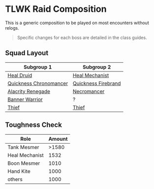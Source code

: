 # TLWK Raid Composition

This is a generic composition
to be played on most encounters
without relogs.

> Specific changes for each boss
are detailed in the class guides.

## Squad Layout

| Subgroup 1                                 | Subgroup 2                                 |
| ------------------------------------------ | ------------------------------------------ |
| [Heal Druid](/roles/ranger.md)             | [Heal Mechanist](/roles/engineer.md)       |
| [Quickness Chronomancer](/roles/mesmer.md) | [Quickness Firebrand](/roles/guardian.md)  |
| [Alacrity Renegade](/roles/revanant.md)    | [Necromancer](/roles/necromancer.md)       |
| [Banner Warrior](/roles/warrior.md)        | ?                                          |
| [Thief](/roles/thief.md)                   | [Thief](/roles/thief.md)                   |

## Toughness Check

| Role           | Amount |
| -------------  | ------ |
| Tank Mesmer    | >1580  |
| Heal Mechanist |  1532  | 
| Boon Mesmer    |  1010  |
| Hand Kite      |  1000  |
| others         |  1000  |

